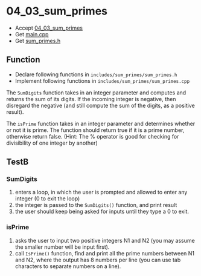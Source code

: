 # 04_03_sum_primes

- Accept [04_03_sum_primes](https://classroom.github.com/a/4zxfO2qH)
- Get [main.cpp](main.cpp)
- Get [sum_primes.h](sum_primes.h)


## Function

- Declare following functions in `includes/sum_primes/sum_primes.h`
- Implement following functions in `includes/sum_primes/sum_primes.cpp`


The `SumDigits` function takes in an integer parameter and computes and returns the sum of its digits. If the incoming integer is negative, then disregard the negative (and still compute the sum of the digits, as a positive result).

The `isPrime` function takes in an integer parameter and determines whether or not it is prime. The function should return true if it is a prime number, otherwise return false. (Hint: The % operator is good for checking for divisibility of one integer by another) 


## TestB

### SumDigits
1. enters a loop, in which the user is prompted and allowed to enter any integer (0 to exit the loop)
1. the integer is passed to the `SumDigits()` function, and print result
1. the user should keep being asked for inputs until they type a 0 to exit.

### isPrime
1. asks the user to input two positive integers N1 and N2 (you may assume the smaller number will be input first).
1. call `IsPrime()` function, find and print all the prime numbers between N1 and N2, where the output has 8 numbers per line (you can use tab characters to separate numbers on a line).
